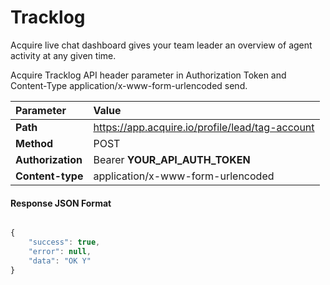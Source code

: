 # Tracklog

Acquire live chat dashboard gives your team leader an overview of agent activity at any given time.

Acquire Tracklog API header parameter in Authorization Token and Content-Type application/x-www-form-urlencoded send.

| Parameter | Value |
| :--- | :--- |
| **Path** | https://app.acquire.io/profile/lead/tag-account |
| **Method** | POST |
| **Authorization** | Bearer **YOUR\_API\_AUTH\_TOKEN** |
| **Content-type** | application/x-www-form-urlencoded |

#### **Response JSON Format**

```javascript

{
    "success": true,
    "error": null,
    "data": "OK Y"
}
```



